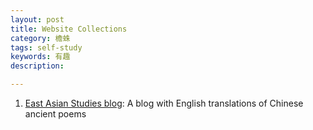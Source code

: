 ```yaml
---
layout: post
title: Website Collections
category: 檐蛛
tags: self-study
keywords: 有趣
description: 

---
```

 
1. [East Asian Studies blog](https://eastasiastudent.net "https://eastasiastudent.net"): A blog with English translations of Chinese ancient poems


